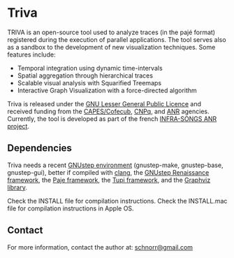 Triva
=====

TRIVA is an open-source tool used to analyze traces (in the pajé
format) registered during the execution of parallel applications. The
tool serves also as a sandbox to the development of new visualization
techniques. Some features include:

* Temporal integration using dynamic time-intervals
* Spatial aggregation through hierarchical traces
* Scalable visual analysis with Squarified Treemaps
* Interactive Graph Visualization with a force-directed algorithm

Triva is released under the [GNU Lesser General Public
Licence](http://www.gnu.org/licenses/lgpl.html) and received funding
from the [CAPES/Cofecub](http://www.capes.gov.br),
[CNPq](http://www.cnpq.br), and
[ANR](http://www.agence-nationale-recherche.fr/) agencies. Currently,
the tool is developed as part of the french [INFRA-SONGS ANR
project](http://infra-songs.gforge.inria.fr/).

Dependencies
------------

Triva needs a recent [GNUstep environment](http://gnustep.org)
(gnustep-make, gnustep-base, gnustep-gui), better if compiled with
[clang](http://clang.llvm.org/), the [GNUstep Renaissance
framework](http://www.gnustep.it/Renaissance/), the [Paje
framework](http://paje.sf.net), the [Tupi
framework](http://github.com/schnorr/tupi), and the [Graphviz
library](http://www.graphviz.org/).

Check the INSTALL file for compilation instructions.
Check the INSTALL.mac file for compilation instructions in Apple OS.

Contact
-------

For more information, contact the author at: schnorr@gmail.com
